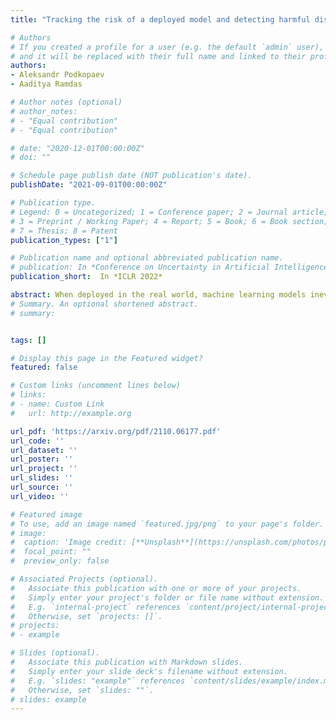 ```yaml
---
title: "Tracking the risk of a deployed model and detecting harmful distribution shifts"

# Authors
# If you created a profile for a user (e.g. the default `admin` user), write the username (folder name) here 
# and it will be replaced with their full name and linked to their profile.
authors:
- Aleksandr Podkopaev
- Aaditya Ramdas

# Author notes (optional)
# author_notes:
# - "Equal contribution"
# - "Equal contribution"

# date: "2020-12-01T00:00:00Z"
# doi: ""

# Schedule page publish date (NOT publication's date).
publishDate: "2021-09-01T00:00:00Z"

# Publication type.
# Legend: 0 = Uncategorized; 1 = Conference paper; 2 = Journal article;
# 3 = Preprint / Working Paper; 4 = Report; 5 = Book; 6 = Book section;
# 7 = Thesis; 8 = Patent
publication_types: ["1"]

# Publication name and optional abbreviated publication name.
# publication: In *Conference on Uncertainty in Artificial Intelligence*
publication_short:  In *ICLR 2022* 

abstract: When deployed in the real world, machine learning models inevitably encounter changes in the data distribution, and certain -- but not all -- distribution shifts could result in significant performance degradation. In practice, it may make sense to ignore benign shifts, under which the performance of a deployed model does not degrade substantially, making interventions by a human expert (or model retraining) unnecessary. While several works have developed tests for distribution shifts, these typically either use non-sequential methods, or detect arbitrary shifts (benign or harmful), or both. We argue that a sensible method for firing off a warning has to both (a) detect harmful shifts while ignoring benign ones, and (b) allow continuous monitoring of model performance without increasing the false alarm rate. In this work, we design simple sequential tools for testing if the difference between source (training) and target (test) distributions leads to a significant drop in a risk function of interest, like accuracy or calibration. Recent advances in constructing time-uniform confidence sequences allow efficient aggregation of statistical evidence accumulated during the tracking process. The designed framework is applicable in settings where (some) true labels are revealed after the prediction is performed, or when batches of labels become available in a delayed fashion. We demonstrate the efficacy of the proposed framework through an extensive empirical study on a collection of simulated and real datasets.
# Summary. An optional shortened abstract.
# summary:


tags: []

# Display this page in the Featured widget?
featured: false

# Custom links (uncomment lines below)
# links:
# - name: Custom Link
#   url: http://example.org

url_pdf: 'https://arxiv.org/pdf/2110.06177.pdf'
url_code: ''
url_dataset: ''
url_poster: ''
url_project: ''
url_slides: ''
url_source: ''
url_video: ''

# Featured image
# To use, add an image named `featured.jpg/png` to your page's folder. 
# image:
#  caption: 'Image credit: [**Unsplash**](https://unsplash.com/photos/pLCdAaMFLTE)'
#  focal_point: ""
#  preview_only: false

# Associated Projects (optional).
#   Associate this publication with one or more of your projects.
#   Simply enter your project's folder or file name without extension.
#   E.g. `internal-project` references `content/project/internal-project/index.md`.
#   Otherwise, set `projects: []`.
# projects:
# - example

# Slides (optional).
#   Associate this publication with Markdown slides.
#   Simply enter your slide deck's filename without extension.
#   E.g. `slides: "example"` references `content/slides/example/index.md`.
#   Otherwise, set `slides: ""`.
# slides: example
---
```

